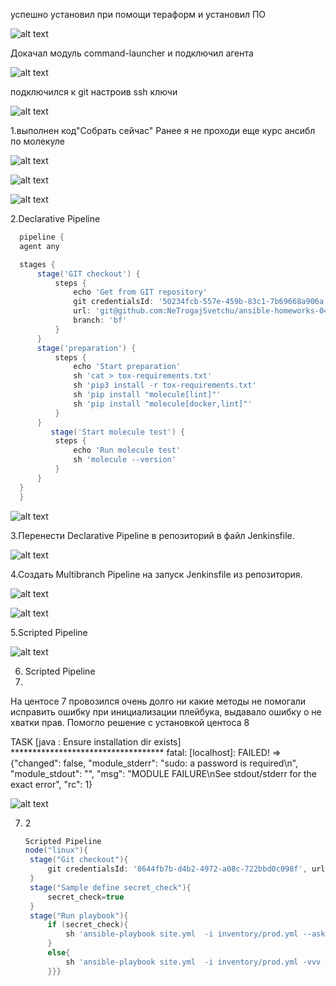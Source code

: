 успешно установил при помощи тераформ и установил ПО

![alt text](png/1.png)

Докачал модуль command-launcher и подключил агента

![alt text](png/2.png)

подключился к git настроив ssh ключи

![alt text](png/3.png)

1.выполнен код"Собрать сейчас"
Ранее я не проходи еще курс ансибл по молекуле

![alt text](png/4.png)

![alt text](png/6.png)

![alt text](png/5.png)

2.Declarative Pipeline

  ```Groovy
    pipeline {
    agent any

    stages {
        stage('GIT checkout') {
            steps {
                echo 'Get from GIT repository'
                git credentialsId: '50234fcb-557e-459b-83c1-7b69668a906a',
                url: 'git@github.com:NeTrogajSvetchu/ansible-homeworks-04-vector-role.git',
                branch: 'bf'
            }
        }
        stage('preparation') {
            steps {
                echo 'Start preparation'
                sh 'cat > tox-requirements.txt'
                sh 'pip3 install -r tox-requirements.txt'
                sh 'pip install "molecule[lint]"'
                sh 'pip install "molecule[docker,lint]"'
            }
        }
           stage('Start molecule test') {
            steps {
                echo 'Run molecule test'
                sh 'molecule --version'
            }
        }
    }
    }
```
![alt text](png/7.png)

3.Перенести Declarative Pipeline в репозиторий в файл Jenkinsfile.

![alt text](png/8.png)

4.Создать Multibranch Pipeline на запуск Jenkinsfile из репозитория.

![alt text](png/9.png)

![alt text](png/10.png)

5.Scripted Pipeline

![alt text](png/11.png)

6. Scripted Pipeline
7. 
На центосе 7 провозился очень долго ни какие методы не помогали исправить ошибку при инициализации плейбука, выдавало ошибку о не хватки прав. Помогло решение с установкой центоса 8

TASK [java : Ensure installation dir exists] ***********************************
fatal: [localhost]: FAILED! => {"changed": false, "module_stderr": "sudo: a password is required\n", "module_stdout": "", "msg": "MODULE FAILURE\nSee stdout/stderr for the exact error", "rc": 1}

![alt text](png/12.png)


7. 2
   ```Groovy
   Scripted Pipeline
   node("linux"){
    stage("Git checkout"){
        git credentialsId: '8644fb7b-d4b2-4972-a08c-722bbd0c098f', url: 'git@github.com:aragastmatb/example-playbook.git'
    }
    stage("Sample define secret_check"){
        secret_check=true
    }
    stage("Run playbook"){
        if (secret_check){
            sh 'ansible-playbook site.yml  -i inventory/prod.yml --ask-become-pass '
        }
        else{
            sh 'ansible-playbook site.yml  -i inventory/prod.yml -vvv --ask-become-pass --check --diff'
        }}}

   ```